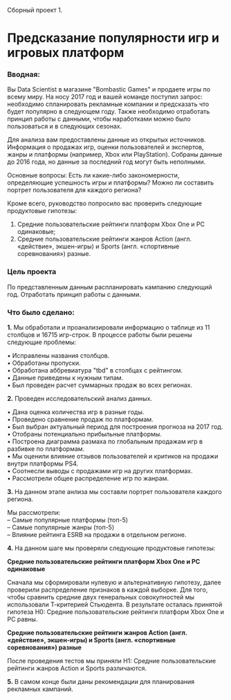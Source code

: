 Сборный проект 1. 
# Предсказание популярности игр и игровых платформ

### Вводная: 
Вы Data Scientist в магазине "Bombastic Games" и продаете игры по всему миру. На носу 2017 год и вашей команде поступил запрос: необходимо спланировать рекламные компании и предсказать что будет популярно в следующем году. Также необходимо отработать принцип работы с данными, чтобы наработками можно было пользоваться и в следующих сезонах.

Для анализа вам предоставлены данные из открытых источников. Информация о продажах игр, оценки пользователей и экспертов, жанры и платформы (например, Xbox или PlayStation). Собраны данные до 2016 года, но данные за последний год могут быть неполными.

Основные вопросы:
Есть ли какие-либо закономерности, определяющие успешность игры и платформы?
Можно ли составить портрет пользователя для каждого региона?

Кроме всего, руководство попросило вас проверить следующие продуктовые гипотезы:

1. Средние пользовательские рейтинги платформ Xbox One и PC одинаковые;
2. Средние пользовательские рейтинги жанров Action (англ. «действие», экшен-игры) и Sports (англ. «спортивные соревнования») разные.


### Цель проекта 
По представленным данным распланировать кампанию следующий год. Отработать принцип работы с данными.

### Что было сделано:
**1.** Мы обработали и проанализировали информацию о таблице из 11 столбцов и 16715 игр-строк. В процессе работы были решены следующие проблемы: 

• Исправлены названия столбцов.  
• Обработаны пропуски.  
• Обработана аббревиатура "tbd" в столбцах с рейтингом.   
• Данные приведены к нужным типам.  
• Был проведен расчет суммарных продаж во всех регионах.

**2.** Проведен исследовательский анализ данных.

•  Дана оценка количества игр в разные годы.  
•  Проведено сравнение продаж по платформам.  
•  Был выбран актуальный период для построения прогноза на 2017 год.  
•  Отобраны потенциально прибыльные платформы.   
•  Построена диаграмма размаха по глобальным продажам игр в разбивке по платформам.  
•  Мы оценили влияние отзывов пользователей и критиков на продажи внутри платформы PS4.  
•  Соотнесли выводы с продажами игр на других платформах.  
•  Рассмотрели общее распределение игр по жанрам.  

**3.** На данном этапе анлиза мы составли портрет пользователя каждого региона.

Мы рассмотрели:  
– Самые популярные платформы (топ-5)  
– Самые популярные жанры (топ-5)  
– Влияние рейтинга ESRB на продажи в отдельном регионе.

**4.** На данном шаге мы проверяли следующие продуктовые гипотезы:

**Средние пользовательские рейтинги платформ Xbox One и PC одинаковые**

Сначала мы сформировали нулевую и альтернативную гипотезу, далее проверили распределение признаков в каждой выборке. 
Для того, чтобы сравнить средние двух генеральных совокупностей мы использовали Т-критерией Стьюдента.
В результате осталась принятой гипотеза H0: Средние пользовательские рейтинги платформ Xbox One и PC равны.

**Средние пользовательские рейтинги жанров Action (англ. «действие», экшен-игры) и Sports (англ. «спортивные соревнования») разные**

После проведения тестов мы приняли H1: Средние пользовательские рейтинги жанров Action и Sports различаются.

**5.** В самом конце были даны рекомендации для планирования рекламных кампаний.